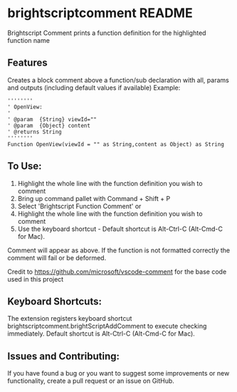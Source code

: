 # brightscriptcomment README

Brightscript Comment prints a function definition for the highlighted function name

## Features

Creates a block comment above a function/sub declaration with all, params and outputs (including default values if available)
Example: 

    ''''''''
    ' OpenView:
    '
    ' @param  {String} viewId=""
    ' @param  {Object} content
    ' @returns String
    ''''''''
    Function OpenView(viewId = "" as String,content as Object) as String

## To Use:
1. Highlight the whole line with the function definition you wish to comment 
2. Bring up command pallet with Command + Shift + P 
3. Select 'Brightscript Function Comment'
or
1. Highlight the whole line with the function definition you wish to comment 
2. Use the keyboard shortcut - Default shortcut is Alt-Ctrl-C (Alt-Cmd-C for Mac).

Comment will appear as above. 
If the function is not formatted correctly the comment will fail or be deformed. 

Credit to https://github.com/microsoft/vscode-comment for the base code used in this project

## Keyboard Shortcuts:

The extension registers keyboard shortcut brightscriptcomment.brightScriptAddComment to execute checking immediately. Default shortcut is Alt-Ctrl-C (Alt-Cmd-C for Mac).

## Issues and Contributing:

If you have found a bug or you want to suggest some improvements or new functionality, create a pull request or an issue on GitHub.